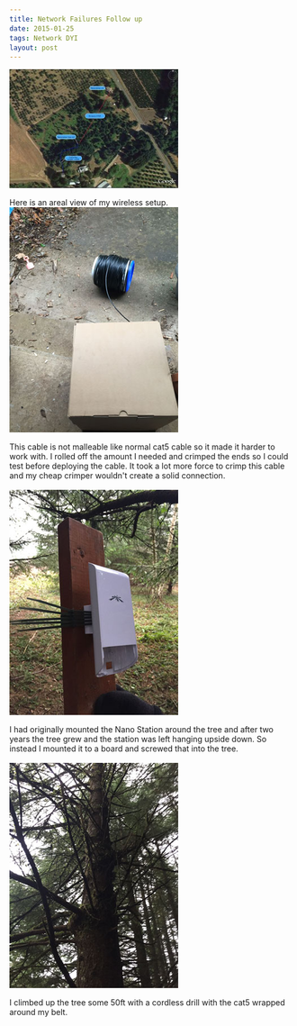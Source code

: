 ```yaml
---
title: Network Failures Follow up
date: 2015-01-25
tags: Network DYI
layout: post
---
```



<a href="/images/blog/wifiproject.jpg"><img alt="Ubiquiti Networks Tough Cable Pro" src="/images/blog/wifiproject-300x211.jpg" title="wifiproject"></a>

Here is an areal view of my wireless setup.
<br>
<img alt="Ubiquiti Networks Tough Cable Pro" src="/images/blog/wire_roll.jpg" title="Rolling out cable to 108m">

This cable is not malleable like normal cat5 cable so it made it harder to work with. I rolled off the amount I needed and crimped the ends so I could test before deploying the cable. It took a lot more force to crimp this cable and my cheap crimper wouldn't create a solid connection.
<br>
<br>
![Nano Station Mount](/images/blog/nano_station_mount.jpg "Nano Station Mount")

I had originally mounted the Nano Station around the tree and after two years the tree grew and the station was left hanging upside down. So instead I mounted it to a board and screwed that into the tree.
<br>
<br>
![Tree Where Station Mounted](/images/blog/tree_wireless.jpg "Tree Where Station Mounted")

I climbed up the tree some 50ft with a cordless drill with the cat5 wrapped around my belt.
